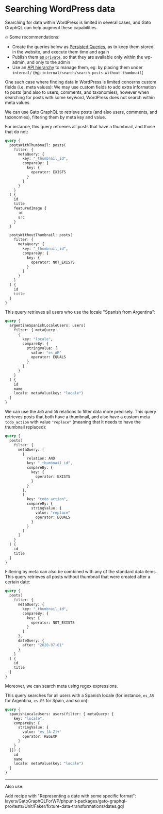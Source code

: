 # Searching WordPress data

Searching for data within WordPress is limited in several cases, and Gato GraphQL can help augment these capabilities.

<div class="doc-highlight" markdown=1>

🔥 Some recommendations:

- Create the queries below as <a href="https://gatographql.com/guides/use/creating-a-persisted-query/" target="_blank">Persisted Queries</a>, as to keep them stored in the website, and execute them time and again
- Publish them <a href="https://gatographql.com/guides/special-features/public-private-and-password-protected-endpoints/" target="_blank">as `private`</a>, so that they are available only within the wp-admin, and only to the admin
- Use an <a href="https://gatographql.com/guides/use/creating-an-api-hierarchy/" target="_blank">API hierarchy</a> to manage them, eg: by placing them under `internal/` (eg: `internal/search/search-posts-without-thumbnail`)

</div>

One such case where finding data in WordPress is limited concerns custom fields (i.e. meta values): We may use custom fields to add extra information to posts (and also to users, comments, and taxonomies), however when searching for posts with some keyword, WordPress does not search within meta values.

We can use Gato GraphQL to retrieve posts (and also users, comments, and taxonomies), filtering them by meta key and value.

For instance, this query retrieves all posts that have a thumbnail, and those that do not:

```graphql
query {
  postsWithThumbnail: posts(
    filter: {
      metaQuery: {
        key: "_thumbnail_id",
        compareBy: {
          key: {
            operator: EXISTS
          }
        }
      }
    }
  ) {
    id
    title
    featuredImage {
      id
      src
    }
  }

  postsWithoutThumbnail: posts(
    filter: {
      metaQuery: {
        key: "_thumbnail_id",
        compareBy: {
          key: {
            operator: NOT_EXISTS
          }
        }
      }
    }
  ) {
    id
    title
  }
}
```

This query retrieves all users who use the locale "Spanish from Argentina":

```graphql
query {
  argentineSpanishLocaleUsers: users(
    filter: { metaQuery:
      {
        key: "locale",
        compareBy: {
          stringValue: {
            value: "es_AR"
            operator: EQUALS
          }
        }
      }
    }
  ) {
    id
    name
    locale: metaValue(key: "locale")
  }
}
```

We can use the `AND` and `OR` relations to filter data more precisely. This query retrieves posts that both have a thumbnail, and also have a custom meta `todo_action` with value `"replace"` (meaning that it needs to have the thumbnail replaced):

```graphql
query {
  posts(
    filter: {
      metaQuery: [
        {
          relation: AND
          key: "_thumbnail_id",
          compareBy: {
            key: {
              operator: EXISTS
            }
          }
        },
        {
          key: "todo_action",
          compareBy: {
            stringValue: {
              value: "replace"
              operator: EQUALS
            }
          }
        }
      ]
    }
  ) {
    id
    title
  }
}
```

Filtering by meta can also be combined with any of the standard data items. This query retrieves all posts without thumbnail that were created after a certain date:

```graphql
query {
  posts(
    filter: {
      metaQuery: {
        key: "_thumbnail_id",
        compareBy: {
          key: {
            operator: NOT_EXISTS
          }
        }
      },
      dateQuery: {
        after: "2020-07-01"
      }
    }
  ) {
    id
    title
  }
}
```

Moreover, we can search meta using regex expressions.

This query searches for all users with a Spanish locale (for instance, `es_AR` for Argentina, `es_ES` for Spain, and so on):

```graphql
query {
  spanishLocaleUsers: users(filter: { metaQuery: {
    key: "locale",
    compareBy: {
      stringValue: {
        value: "es_[A-Z]+"
        operator: REGEXP
      }
    }
  }}) {
    id
    name
    locale: metaValue(key: "locale")
  }
}
```

---

Also use:

Add recipe with "Representing a date with some specific format":
  layers/GatoGraphQLForWP/phpunit-packages/gato-graphql-pro/tests/Unit/Faker/fixture-data-transformations/dates.gql

